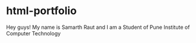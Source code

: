 # html-portfolio
Hey guys! My name is Samarth Raut and I am a Student of Pune Institute of Computer Technology
